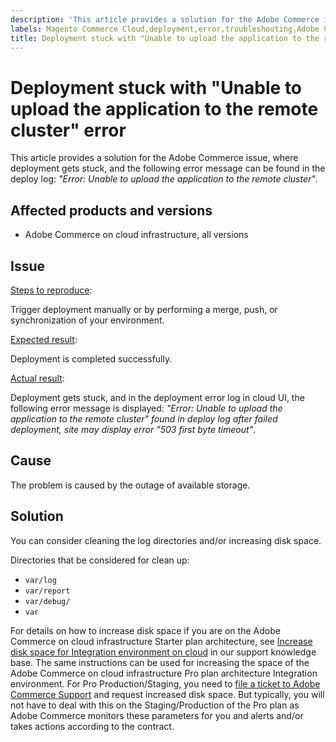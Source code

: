 ```yaml
---
description: 'This article provides a solution for the Adobe Commerce issue, where deployment gets stuck, and the following error message can be found in the deploy log: *"Error: Unable to upload the application to the remote cluster"*.'
labels: Magento Commerce Cloud,deployment,error,troubleshooting,Adobe Commerce,cloud infrastructure
title: Deployment stuck with "Unable to upload the application to the remote cluster" error
---
```


# Deployment stuck with "Unable to upload the application to the remote cluster" error

This article provides a solution for the Adobe Commerce issue, where deployment gets stuck, and the following error message can be found in the deploy log: *"Error: Unable to upload the application to the remote cluster"*.

## Affected products and versions

* Adobe Commerce on cloud infrastructure, all versions

## Issue

<u>Steps to reproduce</u>:

Trigger deployment manually or by performing a merge, push, or synchronization of your environment.

<u>Expected result</u>:

Deployment is completed successfully.

<u>Actual result</u>:

Deployment gets stuck, and in the deployment error log in cloud UI, the following error message is displayed: *"Error: Unable to upload the application to the remote cluster" found in deploy log after failed deployment, site may display error "503 first byte timeout"*.

## Cause

The problem is caused by the outage of available storage.

## Solution

You can consider cleaning the log directories and/or increasing disk space.

Directories that be considered for clean up:

* `var/log`
* `var/report`
* `var/debug/`
* `var`

For details on how to increase disk space if you are on the Adobe Commerce on cloud infrastructure Starter plan architecture, see [Increase disk space for Integration environment on cloud](https://support.magento.com/hc/en-us/articles/360005189554-Increase-disk-space-for-Integration-environment-on-Cloud) in our support knowledge base. The same instructions can be used for increasing the space of the Adobe Commerce on cloud infrastructure Pro plan architecture Integration environment. For Pro Production/Staging, you need to [file a ticket to Adobe Commerce Support](https://support.magento.com/hc/en-us/articles/360019088251-Submit-a-support-ticket) and request increased disk space. But typically, you will not have to deal with this on the Staging/Production of the Pro plan as Adobe Commerce monitors these parameters for you and alerts and/or takes actions according to the contract.